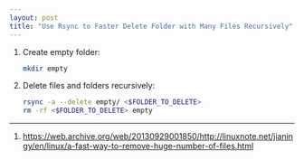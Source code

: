 ```yaml
---
layout: post
title: "Use Rsync to Faster Delete Folder with Many Files Recursively"
---
```


1. Create empty folder:
   ```bash
   mkdir empty
   ```
2. Delete files and folders recursively:
   ```bash
   rsync -a --delete empty/ <$FOLDER_TO_DELETE>
   rm -rf <$FOLDER_TO_DELETE> empty
   ```

---
1. <https://web.archive.org/web/20130929001850/http://linuxnote.net/jianingy/en/linux/a-fast-way-to-remove-huge-number-of-files.html>
